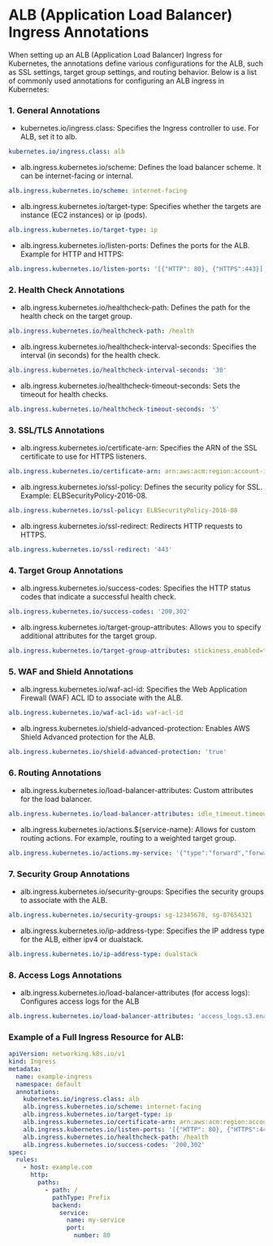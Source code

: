 # ALB (Application Load Balancer) Ingress Annotations

When setting up an ALB (Application Load Balancer) Ingress for Kubernetes, the annotations define various configurations for the ALB, such as SSL settings, target group settings, and routing behavior. Below is a list of commonly used annotations for configuring an ALB ingress in Kubernetes:

### 1. General Annotations

-  kubernetes.io/ingress.class:
   Specifies the Ingress controller to use. For ALB, set it to alb.
```yaml
kubernetes.io/ingress.class: alb
```
- alb.ingress.kubernetes.io/scheme:
Defines the load balancer scheme. It can be internet-facing or internal.
```yaml
alb.ingress.kubernetes.io/scheme: internet-facing
```
- alb.ingress.kubernetes.io/target-type:
Specifies whether the targets are instance (EC2 instances) or ip (pods).
```yaml
alb.ingress.kubernetes.io/target-type: ip
```
- alb.ingress.kubernetes.io/listen-ports:
Defines the ports for the ALB. Example for HTTP and HTTPS:
```yaml
alb.ingress.kubernetes.io/listen-ports: '[{"HTTP": 80}, {"HTTPS":443}]'
```
### 2. Health Check Annotations
- alb.ingress.kubernetes.io/healthcheck-path:
Defines the path for the health check on the target group.
```yaml
alb.ingress.kubernetes.io/healthcheck-path: /health
```
- alb.ingress.kubernetes.io/healthcheck-interval-seconds:
Specifies the interval (in seconds) for the health check.
```yaml
alb.ingress.kubernetes.io/healthcheck-interval-seconds: '30'
```
- alb.ingress.kubernetes.io/healthcheck-timeout-seconds:
Sets the timeout for health checks.
```yaml
alb.ingress.kubernetes.io/healthcheck-timeout-seconds: '5'
```

### 3. SSL/TLS Annotations
- alb.ingress.kubernetes.io/certificate-arn:
Specifies the ARN of the SSL certificate to use for HTTPS listeners.
```yaml
alb.ingress.kubernetes.io/certificate-arn: arn:aws:acm:region:account-id:certificate/certificate-id
```
- alb.ingress.kubernetes.io/ssl-policy:
Defines the security policy for SSL. Example: ELBSecurityPolicy-2016-08.
```yaml
alb.ingress.kubernetes.io/ssl-policy: ELBSecurityPolicy-2016-08
```
- alb.ingress.kubernetes.io/ssl-redirect:
Redirects HTTP requests to HTTPS.
```yaml
alb.ingress.kubernetes.io/ssl-redirect: '443'
```
### 4. Target Group Annotations

- alb.ingress.kubernetes.io/success-codes:
Specifies the HTTP status codes that indicate a successful health check.
```yaml
alb.ingress.kubernetes.io/success-codes: '200,302'
```
- alb.ingress.kubernetes.io/target-group-attributes:
Allows you to specify additional attributes for the target group.
```yaml
alb.ingress.kubernetes.io/target-group-attributes: stickiness.enabled=true,stickiness.lb_cookie.duration_seconds=3600
```
### 5. WAF and Shield Annotations
- alb.ingress.kubernetes.io/waf-acl-id:
Specifies the Web Application Firewall (WAF) ACL ID to associate with the ALB.
```yaml
alb.ingress.kubernetes.io/waf-acl-id: waf-acl-id
```
- alb.ingress.kubernetes.io/shield-advanced-protection:
Enables AWS Shield Advanced protection for the ALB.
```yaml
alb.ingress.kubernetes.io/shield-advanced-protection: 'true'
```
### 6. Routing Annotations
- alb.ingress.kubernetes.io/load-balancer-attributes:
Custom attributes for the load balancer.
```yaml
alb.ingress.kubernetes.io/load-balancer-attributes: idle_timeout.timeout_seconds=60
```
- alb.ingress.kubernetes.io/actions.${service-name}:
Allows for custom routing actions. For example, routing to a weighted target group.
```yaml
alb.ingress.kubernetes.io/actions.my-service: '{"type":"forward","forwardConfig":{"targetGroups":[{"serviceName":"my-service","servicePort":"80","weight":100}]}}'
```

### 7. Security Group Annotations
- alb.ingress.kubernetes.io/security-groups:
Specifies the security groups to associate with the ALB.
```yaml
alb.ingress.kubernetes.io/security-groups: sg-12345678, sg-87654321
```
- alb.ingress.kubernetes.io/ip-address-type:
Specifies the IP address type for the ALB, either ipv4 or dualstack.
```yaml
alb.ingress.kubernetes.io/ip-address-type: dualstack
```
### 8. Access Logs Annotations
- alb.ingress.kubernetes.io/load-balancer-attributes (for access logs):
Configures access logs for the ALB
```yaml
alb.ingress.kubernetes.io/load-balancer-attributes: 'access_logs.s3.enabled=true,access_logs.s3.bucket=my-alb-logs,access_logs.s3.prefix=myapp'
```
### Example of a Full Ingress Resource for ALB:

```yaml
apiVersion: networking.k8s.io/v1
kind: Ingress
metadata:
  name: example-ingress
  namespace: default
  annotations:
    kubernetes.io/ingress.class: alb
    alb.ingress.kubernetes.io/scheme: internet-facing
    alb.ingress.kubernetes.io/target-type: ip
    alb.ingress.kubernetes.io/certificate-arn: arn:aws:acm:region:account-id:certificate/certificate-id
    alb.ingress.kubernetes.io/listen-ports: '[{"HTTP": 80}, {"HTTPS":443}]'
    alb.ingress.kubernetes.io/healthcheck-path: /health
    alb.ingress.kubernetes.io/success-codes: '200,302'
spec:
  rules:
    - host: example.com
      http:
        paths:
          - path: /
            pathType: Prefix
            backend:
              service:
                name: my-service
                port:
                  number: 80
```
